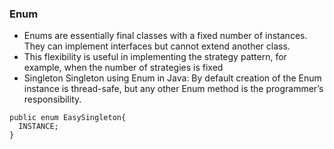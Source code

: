### Enum
- Enums are essentially final classes with a fixed number of instances. They can implement interfaces but cannot extend another class.
- This flexibility is useful in implementing the strategy pattern, for example, when the number of strategies is fixed
- Singleton
Singleton using Enum in Java: By default creation of the Enum instance is thread-safe, but any other Enum method is the programmer’s responsibility.
```
public enum EasySingleton{
  INSTANCE;
}
```
<!--stackedit_data:
eyJoaXN0b3J5IjpbODEyOTMxMTEzXX0=
-->